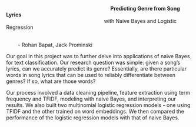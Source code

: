 <b>&emsp;&emsp;&emsp;&emsp;&emsp;&emsp;&emsp;&emsp;&emsp;&emsp;&emsp;&emsp;&emsp;&emsp;&emsp;&emsp;&emsp;&emsp;&emsp;&emsp; Predicting Genre from Song Lyrics </b><br>
&emsp;&emsp;&emsp;&emsp;&emsp;&emsp;&emsp;&emsp;&emsp;&emsp;&emsp;&emsp;&emsp;&emsp;&emsp;&emsp;&emsp;&emsp;&emsp;with Naive Bayes and Logistic Regression

&emsp;&emsp;&emsp;&emsp;&emsp;&emsp;&emsp;&emsp;&emsp;&emsp;&emsp;&emsp;&emsp;&emsp;&emsp;&emsp;&emsp;&emsp;&emsp;&emsp;&emsp;&emsp;&emsp;&emsp;&emsp;&emsp;&emsp;&emsp;&emsp;&emsp;&emsp;&emsp;&emsp;&emsp;&emsp;&emsp;&emsp;&emsp; - Rohan Bapat, Jack Prominski


Our goal in this project was to further delve into applications of naive Bayes for text classification. Our research question was simple: given a song’s lyrics, can we accurately predict its genre? Essentially, are there particular words in song lyrics that can be used to reliably differentiate between genres? If so, what are those words? 

Our process involved a data cleaning pipeline, feature extraction using term frequency and TFIDF, modeling with naive Bayes, and interpreting our results. We also built two multinomial logistic regression models - one using TFIDF and the other trained on word embeddings. We then compared the performance of the logistic regression models with that of naive Bayes. 
